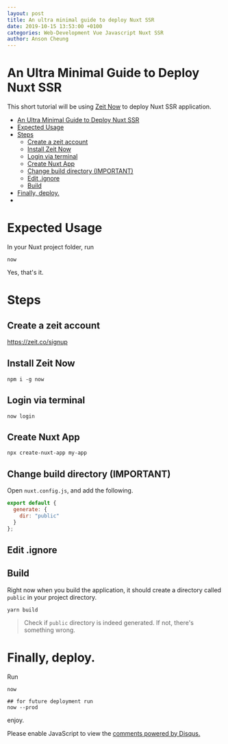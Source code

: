 ```yaml
---
layout: post
title: An ultra minimal guide to deploy Nuxt SSR
date: 2019-10-15 13:53:00 +0100
categories: Web-Development Vue Javascript Nuxt SSR
author: Anson Cheung
---
```


# An Ultra Minimal Guide to Deploy Nuxt SSR

This short tutorial will be using [Zeit Now](https://zeit.co) to deploy Nuxt SSR application.

- [An Ultra Minimal Guide to Deploy Nuxt SSR](#an-ultra-minimal-guide-to-deploy-nuxt-ssr)
- [Expected Usage](#expected-usage)
- [Steps](#steps)
  - [Create a zeit account](#create-a-zeit-account)
  - [Install Zeit Now](#install-zeit-now)
  - [Login via terminal](#login-via-terminal)
  - [Create Nuxt App](#create-nuxt-app)
  - [Change build directory (IMPORTANT)](#change-build-directory-important)
  - [Edit .ignore](#edit-ignore)
  - [Build](#build)
- [Finally, deploy.](#finally-deploy)
-

# Expected Usage

In your Nuxt project folder, run

```
now
```

Yes, that's it.

# Steps

## Create a zeit account

https://zeit.co/signup

## Install Zeit Now

```
npm i -g now

```

## Login via terminal

```
now login
```

## Create Nuxt App

```
npx create-nuxt-app my-app
```

## Change build directory (IMPORTANT)

Open `nuxt.config.js`, and add the following.

```javascript
export default {
  generate: {
    dir: "public"
  }
};
```

## Edit .ignore

## Build

Right now when you build the application, it should create a directory called `public` in your project directory.

```
yarn build
```

> Check if `public` directory is indeed generated. If not, there's something wrong.

<script async src="https://pagead2.googlesyndication.com/pagead/js/adsbygoogle.js"></script>
<!-- Pages -->

<ins class="adsbygoogle"
     style="display:block"
     data-ad-client="ca-pub-3447513048440895"
     data-ad-slot="9229199209"
     data-ad-format="auto"
     data-full-width-responsive="true"></ins>

<script>
     (adsbygoogle = window.adsbygoogle || []).push({});
</script>

# Finally, deploy.

Run

```
now

## for future deployment run
now --prod
```

enjoy.

<div id="disqus_thread"></div>

<script>

/**
*  RECOMMENDED CONFIGURATION VARIABLES: EDIT AND UNCOMMENT THE SECTION BELOW TO INSERT DYNAMIC VALUES FROM YOUR PLATFORM OR CMS.
*  LEARN WHY DEFINING THESE VARIABLES IS IMPORTANT: https://disqus.com/admin/universalcode/#configuration-variables*/
/*
var disqus_config = function () {
this.page.url = window.location.href;  // Replace PAGE_URL with your page's canonical URL variable
this.page.identifier = 'publish-vue-component-as-npm-package-in-5-minutes'; // Replace PAGE_IDENTIFIER with your page's unique identifier variable
};
*/
var disqus_config = function () {
  this.page.url = window.location.href;  // Replace PAGE_URL with your page's canonical URL variable
  this.page.identifier = 'an-ultra-minimal-guide-to-deploy-nuxt-ssr-app'; // Replace PAGE_IDENTIFIER with your page's unique identifier variable
};

(function() { // DON'T EDIT BELOW THIS LINE
var d = document, s = d.createElement('script');
s.src = 'https://ansonc.disqus.com/embed.js';
s.setAttribute('data-timestamp', +new Date());
(d.head || d.body).appendChild(s);
})();
</script>

<noscript>Please enable JavaScript to view the <a href="https://disqus.com/?ref_noscript">comments powered by Disqus.</a></noscript>
